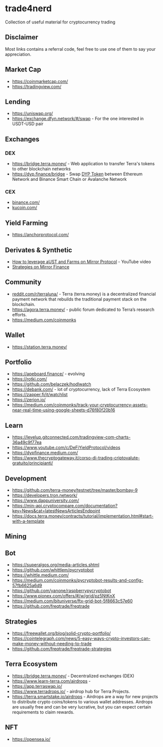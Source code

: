 # trade4nerd
Collection of useful material for cryptocurrency trading

## Disclaimer

Most links contains a referral code, feel free to use one of them to say your appreciation.

## Market Cap

- https://coinmarketcap.com/
- https://tradingview.com/

## Lending

- https://uniswap.org/
- https://exchange.dfyn.network/#/swap - For the one interested in USDT-USD pair

## Exchanges

### DEX

- https://bridge.terra.money/ - Web application to transfer Terra's tokens to other blockchain networks
- https://dyp.finance/bridge - Swap [DYP Token](https://app.dyp.finance/constant-staking-30?r=0x2b8d29bc57e8822e484d6363497e635384c7aa8e) between Ethereum Network and Binance Smart Chain or Avalanche Network

### CEX

- [binance.com/](https://accounts.binance.com/en/register?ref=192299240)
- [kucoin.com/](https://www.kucoin.com/ucenter/signup?rcode=r3V4PW2)

## Yield Farming

- https://anchorprotocol.com/

## Derivates & Synthetic

- [How to leverage aUST and Farms on Mirror Protocol](https://youtu.be/na6fYbnl308) - YouTube video
- [Strategies on Mirror Finance](https://mirrortracker.info/strategies/short-buy-neutral)

## Community

- [reddit.com/r/terraluna/](https://www.reddit.com/r/terraluna/) - Terra (terra.money) is a decentralized financial payment network that rebuilds the traditional payment stack on the blockchain.
- https://agora.terra.money/ - public forum dedicated to Terra’s research efforts.
- https://medium.com/coinmonks

## Wallet

- https://station.terra.money/

## Portfolio

- https://apeboard.finance/ - evolving
- https://rotki.com/
- https://github.com/belaczek/hodlwatch
- https://debank.com/ - lot of cryptocurrency, lack of Terra Ecosystem
- https://zapper.fi/it/watchlist
- https://zerion.io/
- https://medium.com/coinmonks/track-your-cryptocurrency-assets-near-real-time-using-google-sheets-d76f80f20b16

## Learn

- https://levelup.gitconnected.com/tradingview-com-charts-36a49c9f77ea
- https://www.youtube.com/c/DeFiYieldProtocol/videos
- https://dypfinance.medium.com/
- https://www.thecryptogateway.it/corso-di-trading-criptovalute-gratuito/principianti/

## Development

- https://github.com/terra-money/testnet/tree/master/bombay-9
- https://developers.tron.network/
- https://www.dappuniversity.com/
- https://min-api.cryptocompare.com/documentation?key=News&cat=latestNewsArticlesEndpoint
- https://docs.terra.money/contracts/tutorial/implementation.html#start-with-a-template

## Mining

## Bot

- https://superalgos.org/media-articles.shtml
- https://github.com/whittlem/pycryptobot
- https://whittle.medium.com/
- https://medium.com/coinmonks/pycryptobot-results-and-config-57fb6625a6d9
- https://github.com/yanone/raspberrypycryptobot
- https://www.pionex.com/offers/#/w/grid/pz5NtKnX
- https://medium.com/bituniverse/ftx-grid-bot-5f8663c57e60
- https://github.com/freqtrade/freqtrade

## Strategies

- https://freewallet.org/blog/solid-crypto-portfolio/
- https://cointelegraph.com/news/5-easy-ways-crypto-investors-can-make-money-without-needing-to-trade
- https://github.com/freqtrade/freqtrade-strategies

## Terra Ecosystem

- https://bridge.terra.money/ - Decentralized exchanges (DEX)
- https://www.learn-terra.com/airdrops - 
- https://app.terraswap.io/
- https://www.terradrops.io/ - airdrop hub for Terra Projects.
- https://terra.smartstake.io/airdrops - Airdrops are a way for new projects to distribute crypto coins/tokens to various wallet addresses. Airdrops are usually free and can be very lucrative, but you can expect certain requirements to claim rewards. 

## NFT

- https://opensea.io/
